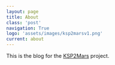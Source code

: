 ```yaml
---
layout: page
title: About
class: 'post'
navigation: True
logo: 'assets/images/ksp2marsv1.png'
current: about
---
```


This is the blog for the <a href=https://ksp2mars.org>KSP2Mars</a> project.